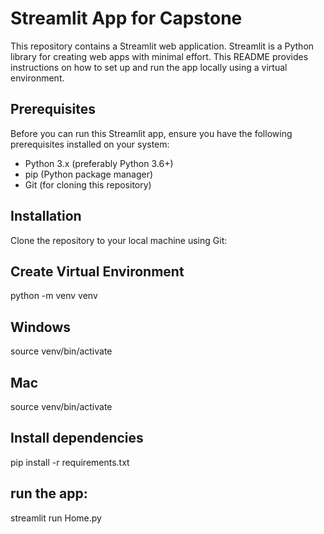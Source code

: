 # Streamlit App for Capstone

This repository contains a Streamlit web application. Streamlit is a Python library for creating web apps with minimal effort. This README provides instructions on how to set up and run the app locally using a virtual environment.

## Prerequisites

Before you can run this Streamlit app, ensure you have the following prerequisites installed on your system:

- Python 3.x (preferably Python 3.6+)
- pip (Python package manager)
- Git (for cloning this repository)

## Installation
Clone the repository to your local machine using Git:

## Create Virtual Environment 
python -m venv venv

## Windows 
source venv/bin/activate

## Mac
source venv/bin/activate

## Install dependencies 
pip install -r requirements.txt

## run the app: 
streamlit run Home.py


